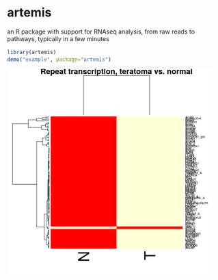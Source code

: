 # artemis
an R package with support for RNAseq analysis, from raw reads to pathways, typically in a few minutes

```R
library(artemis)
demo("example", package="artemis")
```

![repeat expression](demo/example.png "Plot generated from example code")
